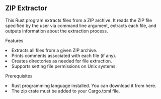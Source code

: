 <h2>ZIP Extractor</h2>
<p>This Rust program extracts files from a ZIP archive. It reads the ZIP file specified by the user via command line argument, extracts each file, and outputs information about the extraction process.</p>

<p>Features</p>
<li> Extracts all files from a given ZIP archive.</li>
<li> Prints comments associated with each file (if any).</li>
<li> Creates directories as needed for file extraction.</li>
<li> Supports setting file permissions on Unix systems.</li>
<p>Prerequisites</p>
<li> Rust programming language installed. You can download it from here.</li>
<li> The zip crate must be added to your Cargo.toml file.</li>
